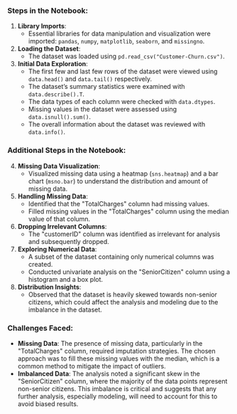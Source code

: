 ### **Steps in the Notebook:**

1. **Library Imports**:  
   * Essential libraries for data manipulation and visualization were imported: `pandas`, `numpy`, `matplotlib`, `seaborn`, and `missingno`.  
2. **Loading the Dataset**:  
   * The dataset was loaded using `pd.read_csv("Customer-Churn.csv")`.  
3. **Initial Data Exploration**:  
   * The first few and last few rows of the dataset were viewed using `data.head()` and `data.tail()` respectively.  
   * The dataset’s summary statistics were examined with `data.describe().T`.  
   * The data types of each column were checked with `data.dtypes`.  
   * Missing values in the dataset were assessed using `data.isnull().sum()`.  
   * The overall information about the dataset was reviewed with `data.info()`.

### **Additional Steps in the Notebook:**

4. **Missing Data Visualization**:  
   * Visualized missing data using a heatmap (`sns.heatmap`) and a bar chart (`msno.bar`) to understand the distribution and amount of missing data.  
5. **Handling Missing Data**:  
   * Identified that the "TotalCharges" column had missing values.  
   * Filled missing values in the "TotalCharges" column using the median value of that column.  
6. **Dropping Irrelevant Columns**:  
   * The "customerID" column was identified as irrelevant for analysis and subsequently dropped.  
7. **Exploring Numerical Data**:  
   * A subset of the dataset containing only numerical columns was created.  
   * Conducted univariate analysis on the "SeniorCitizen" column using a histogram and a box plot.  
8. **Distribution Insights**:  
   * Observed that the dataset is heavily skewed towards non-senior citizens, which could affect the analysis and modeling due to the imbalance in the dataset.

### **Challenges Faced:**

* **Missing Data**: The presence of missing data, particularly in the "TotalCharges" column, required imputation strategies. The chosen approach was to fill these missing values with the median, which is a common method to mitigate the impact of outliers.  
* **Imbalanced Data**: The analysis noted a significant skew in the "SeniorCitizen" column, where the majority of the data points represent non-senior citizens. This imbalance is critical and suggests that any further analysis, especially modeling, will need to account for this to avoid biased results.

